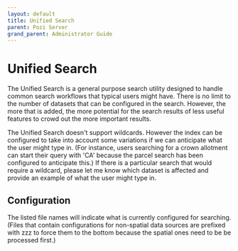 ```yaml
---
layout: default
title: Unified Search
parent: Pozi Server
grand_parent: Administrator Guide
---
```


# Unified Search

The Unified Search is a general purpose search utility designed to handle common search workflows that typical users might have. There is no limit to the number of datasets that can be configured in the search. However, the more that is added, the more potential for the search results of less useful features to crowd out the more important results.

The Unified Search doesn't support wildcards. However the index can be configured to take into account some variations if we can anticipate what the user might type in. (For instance, users searching for a crown allotment can start their query with 'CA' because the parcel search has been configured to anticipate this.) If there is a particular search that would require a wildcard, please let me know which dataset is affected and provide an example of what the user might type in.
## Configuration

The listed file names will indicate what is currently configured for searching. (Files that contain configurations for non-spatial data sources are prefixed with zzz to force them to the bottom because the spatial ones need to be be processed first.)
